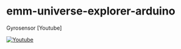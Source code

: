 # emm-universe-explorer-arduino


Gyrosensor [Youtube] 

[![Youtube](https://img.youtube.com/vi/C1FtHt1D7X0/hqdefault.jpg)](https://youtu.be/C1FtHt1D7X0)
